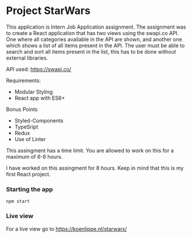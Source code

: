 # Project StarWars

This application is Intern Job Application assignment. 
The assignment was to create a React application that has two views using the swapi.co API.  
One where all categories available in the API are shown, and another one which shows a list of all items present in the API.
The user must be able to search and sort all items present in the list, this has to be done without external libraries.

API used: https://swapi.co/

Requirements:
* Modular Styling
* React app with ES6+

Bonus Points
* Styled-Components
* TypeSript
* Redux
* Use of Linter

This assingment has a time limit. You are allowed to work on this for a maximum of 6-8 hours.

I have worked on this assingment for 8 hours. Keep in mind that this is my first React project.

 
 ### Starting the app
```
npm start
```

### Live view

For a live view go to https://koenlippe.nl/starwars/


